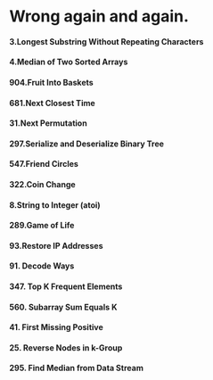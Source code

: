 # Wrong again and again.

#### 3.Longest Substring Without Repeating Characters 
#### 4.Median of Two Sorted Arrays
#### 904.Fruit Into Baskets 
#### 681.Next Closest Time
#### 31.Next Permutation
#### 297.Serialize and Deserialize Binary Tree
#### 547.Friend Circles 
#### 322.Coin Change
#### 8.String to Integer (atoi)
#### 289.Game of Life
#### 93.Restore IP Addresses
#### 91. Decode Ways
#### 347. Top K Frequent Elements
#### 560. Subarray Sum Equals K
#### 41. First Missing Positive
#### 25. Reverse Nodes in k-Group
#### 295. Find Median from Data Stream
